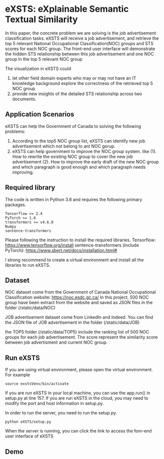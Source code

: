 # eXSTS: eXplainable Semantic Textual Similarity
In this paper, the concrete problem we are solving is the job advertisement classification tasks. 
eXSTS will receive a job advertisement, and retrieve the top 5 relevant National Occupational Classification(NOC) groups and STS scores for each NOC group.
The front-end user interface will demonstrate the hidden STS relationship between this job advertisement and one NOC group in the top 5 relevant NOC group

The visualization in eXSTS could 
1. let other field domain experts who may or may not have an IT knowledge background explore the correctness of the retrieved top 5 NOC group
2. provide new insights of the detailed STS relationship across two documents.

## Application Scenarios
eXSTS can help the Government of Canada to solving the following problems:
1. According to the top5 NOC group list, eXSTS can identify new job advertisement which not belong to ant NOC gorup.
2. eXSTS can help government to improve the NOC group system. like
(1). How to rewrite the existing NOC group to cover the new job advertisement
(2). How to improve the early draft of the new NOC group and which paragraph is good enough and which paragraph needs improving.

## Required library
The code is written in Python 3.8 and requires the following primary packages.
```
Tensorflow >= 2.4
PyTorch >= 1.6
transformers >= v4.6.0
Numpy
sentence-transformers
```

Please following the instruction to install the required libraries.
Tensorflow: https://www.tensorflow.org/install
sentence-transformers (include PyTorch): https://www.sbert.net/docs/installation.html#

I strong recommend to create a virtual environment and install all the libraries to run eXSTS.

## Dataset
NOC dataset come from the Government of Canada National Occupational Classification website: https://noc.esdc.gc.ca/
In this project, 500 NOC group have been extract from the website and saved as JSON files in the folder (/static/data/NOC)

JOB advertisement dataset come from LinkedIn and Indeed. You can find the JSON file of JOB advertisement in the folder (/static/data/JOB)

the TOP5 folder (/static/data/TOP5) include the ranking list of 500 NOC groups for each job advertisement. The score represent the similarity score between job advertisment and current NOC group.

## Run eXSTS
If you are using virtual environment, please open the virtual environment. For example
```
source exstsVenv/bin/activate
```

If you are run eXSTS in your local machine, you can use the app.run() in setup.py at line 157.
If you are run eXSTS in the cloud, you may need to modify the port and host information in setup.py.

In order to run the server, you need to run the setup.py.
```
python eXSTS/setup.py
```

When the server is running, you can click the link to access the fonr-end user interface of eXSTS

## Demo
